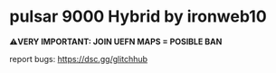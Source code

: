 # pulsar 9000 Hybrid by ironweb10 

⚠️**VERY IMPORTANT: JOIN UEFN MAPS = POSIBLE BAN**

report bugs: https://dsc.gg/glitchhub

